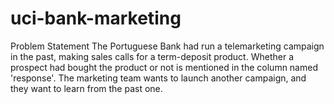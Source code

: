 # uci-bank-marketing
Problem Statement 
The Portuguese Bank had run a telemarketing campaign in the past, making sales calls for a term-deposit product. Whether a prospect had bought the product or not is mentioned in the column named 'response'.  The marketing team wants to launch another campaign, and they want to learn from the past one.

